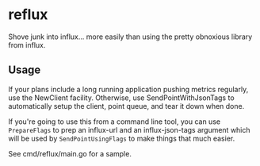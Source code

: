 # reflux

Shove junk into influx...  more easily than using the pretty obnoxious library
from influx.

## Usage

If your plans include a long running application pushing metrics regularly, use
the NewClient facility.  Otherwise, use SendPointWithJsonTags to automatically
setup the client, point queue, and tear it down when done.

If you're going to use this from a command line tool, you can use `PrepareFlags`
to prep an influx-url and an influx-json-tags argument which will be used by
`SendPointUsingFlags` to make things that much easier.

See cmd/reflux/main.go for a sample.
